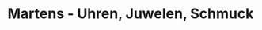 ---
title: "Martens - Uhren, Juwelen, Schmuck"
url: /zetel/martens-uhren-juwelen-schmuck/
shop: Schmuck
---